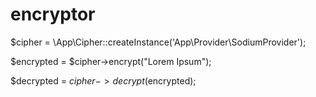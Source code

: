 # encryptor

$cipher = \App\Cipher::createInstance('App\Provider\SodiumProvider');

$encrypted = $cipher->encrypt("Lorem Ipsum");

$decrypted = $cipher->decrypt($encrypted);
